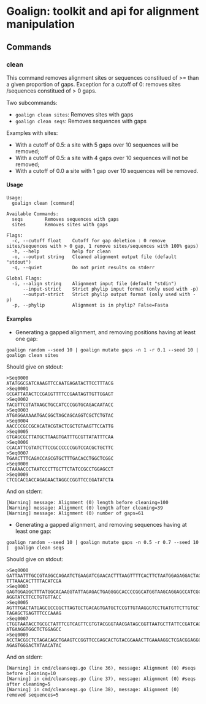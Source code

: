 # Goalign: toolkit and api for alignment manipulation

## Commands

### clean
This command removes alignment sites or sequences constitued of >= than a given proportion of gaps. Exception for a cutoff of 0: removes sites /sequences constitued of > 0 gaps.

Two subcommands:

* `goalign clean sites`: Removes sites with gaps
* `goalign clean seqs`: Removes sequences with gaps

Examples with sites:
- With a cutoff of 0.5: a site with 5 gaps over 10 sequences will be removed;
- With a cutoff of 0.5: a site with 4 gaps over 10 sequences will not be removed;
- With a cutoff of 0.0 a site with 1 gap over 10 sequences will be removed.

#### Usage
```
Usage:
  goalign clean [command]

Available Commands:
  seqs        Removes sequences with gaps
  sites       Removes sites with gaps

Flags:
  -c, --cutoff float    Cutoff for gap deletion : 0 remove sites/sequences with > 0 gap, 1 remove sites/sequences with 100% gaps)
  -h, --help            help for clean
  -o, --output string   Cleaned alignment output file (default "stdout")
  -q, --quiet           Do not print results on stderr

Global Flags:
  -i, --align string    Alignment input file (default "stdin")
      --input-strict    Strict phylip input format (only used with -p)
      --output-strict   Strict phylip output format (only used with -p)
  -p, --phylip          Alignment is in phylip? False=Fasta
```

#### Examples

* Generating a gapped alignment, and removing positions having at least one gap:
```
goalign random --seed 10 | goalign mutate gaps -n 1 -r 0.1 --seed 10 |  goalign clean sites
```

Should give on stdout:

```
>Seq0000
ATATGGCGATCAAAGTTCCAATGAGATACTTCCTTTACG
>Seq0001
GCGATTATACTCCGAGGTTTTCCGAATAGTTGTTGGAGT
>Seq0002
TACGTTCGTATAAGCTGCCATCCCGGTGCAGACAATACC
>Seq0003
ATGAGGAAAAATGACGGCTAGCAGCAGGTCGCTCTGTAC
>Seq0004
AACCCCGCCGCACATACGTACTCGCTGTAAGTTCCATTG
>Seq0005
GTGAGCGCTTATGCTTAAGTGATTTGCGTTATATTTCAA
>Seq0006
CCACATTCGTATCTTCCGCCCCCCGGTCCACGCTGCTTC
>Seq0007
TGAACTTTCAGACCAGCGTGCTTTGACACCTGGCTCGGC
>Seq0008
CTAAAACCCTAATCCCTTGCTTCTATCCGCCTGGAGCCT
>Seq0009
CTCGCACGACCAGAGAACTAGGCCGGTTCCGGATATCTA
```

And on stderr:
```
[Warning] message: Alignment (0) length before cleaning=100
[Warning] message: Alignment (0) length after cleaning=39
[Warning] message: Alignment (0) number of gaps=61
```

* Generating a gapped alignment, and removing sequences having at least one gap:
```
goalign random --seed 10 | goalign mutate gaps -n 0.5 -r 0.7 --seed 10 |  goalign clean seqs
```

Should give on stdout:

```
>Seq0000
GATTAATTTGCCGTAGGCCAGAATCTGAAGATCGAACACTTTAAGTTTTCACTTCTAATGGAGAGGACTAGTTCATACTT
TTTAAACACTTTTACATCGA
>Seq0003
GAGTGGAGGCTTTATGGCACAAGGTATTAGAGACTGAGGGGCACCCCGGCATGGTAAGCAGGAGCCATCGCGAAGGCTTC
AGGTATCTTCCTGTGTTACC
>Seq0005
AGTTTGACTATGAGCGCCGGCTTAGTGCTGACAGTGATGCTCCGTTGTAAGGGTCCTGATGTTCTTGTGCTCGCGCATAT
TAGAGCTGAGTTTCCCAAAG
>Seq0007
CTGGTAATACCTGCGCTATTTCGTCAGTTCGTGTACGGGTAACGATAGCGGTTAATGCTTATTCCGATCAGCTCACACCC
ATGAAGGTGGCTCTGGAGCC
>Seq0009
ACCTACGGCTCTAGACAGCTGAAGTCCGGTTCCGAGCACTGTACGGAAACTTGAAAAGGCTCGACGGAGGCTTGTTCCGC
AGAGTGGGACTATAACATAC
```

And on stderr:
```
[Warning] in cmd/cleanseqs.go (line 36), message: Alignment (0) #seqs before cleaning=10
[Warning] in cmd/cleanseqs.go (line 37), message: Alignment (0) #seqs after cleaning=5
[Warning] in cmd/cleanseqs.go (line 38), message: Alignment (0) removed sequences=5
```
